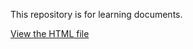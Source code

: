 This repository is for learning documents.


[View the HTML file](https://github.com/anurag-uc18/learning_docs/blob/main/pages/demo.html)

